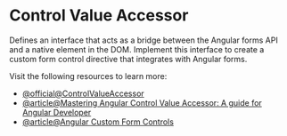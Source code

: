 # Control Value Accessor

Defines an interface that acts as a bridge between the Angular forms API and a native element in the DOM. Implement this interface to create a custom form control directive that integrates with Angular forms.

Visit the following resources to learn more:

- [@official@ControlValueAccessor](https://angular.dev/api/forms/ControlValueAccessor)
- [@article@Mastering Angular Control Value Accessor: A guide for Angular Developer](https://hackernoon.com/mastering-angular-control-value-accessor-a-guide-for-angular-developer)
- [@article@Angular Custom Form Controls](https://blog.angular-university.io/angular-custom-form-controls/)